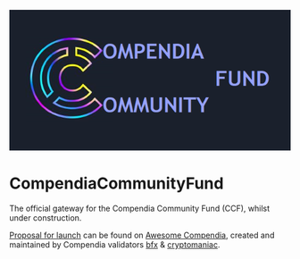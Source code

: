 ![CCF](CCF.png)

# CompendiaCommunityFund
The official gateway for the Compendia Community Fund (CCF), whilst under construction.

[Proposal for launch](https://github.com/Bx64/Awesome-Compendia/blob/master/awesome-blog/CompendiaCommunityFund_Proposal.md) can be found on [Awesome Compendia](https://github.com/Bx64/Awesome-Compendia), created and maintained by Compendia validators [bfx](https://bindscan.io/wallets/cT6Mi5r2qz3GSNkGFjunfM8DLdE9duxRGx) & [cryptomaniac](https://bindscan.io/wallets/cnKNhexcrt8piotBQZfU3URFyrswTtJjAx).
